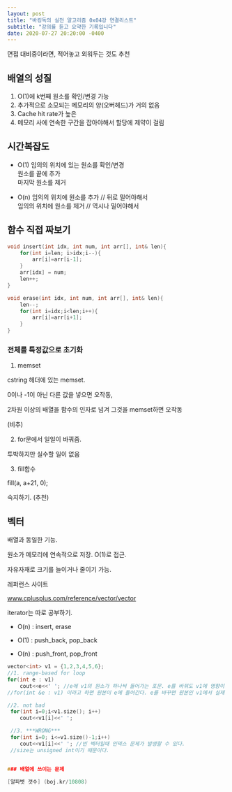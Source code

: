 ```yaml
---
layout: post
title: "바킹독의 실전 알고리즘 0x04강 연결리스트"
subtitle: "강의를 듣고 요약한 기록입니다"
date: 2020-07-27 20:20:00 -0400
---
```


면접 대비중이라면, 
적어놓고 외워두는 것도 추천

## 배열의 성질

1. O(1)에 k번째 원소를 확인/변경 가능
2. 추가적으로 소모되는 메모리의 양(오버헤드)가 거의 없음
3. Cache hit rate가 높은
4. 메모리 사에 연속한 구간을 잡아야해서 할당에 제약이 걸림

## 시간복잡도
- O(1) 
임의의 위치에 있는 원소를 확인/변경   
원소를 끝에 추가   
마지막 원소를 제거

- O(n)
임의의 위치에 원소를 추가 // 뒤로 밀어야해서   
임의의 위치에 원소를 제거 // 역시나 밀어야해서

## 함수 직접 짜보기

```cpp
void insert(int idx, int num, int arr[], int& len){
    for(int i=len; i>idx;i--){
        arr[i]=arr[i-1];
    }
    arr[idx] = num;
    len++;
}

void erase(int idx, int num, int arr[], int& len){
    len--;
    for(int i=idx;i<len;i++){
        arr[i]=arr[i+1]; 
    }
}
```

### 전체를 특정값으로 초기화

1. memset 

cstring 헤더에 있는 memset.

0이나 -1이 아닌 다른 값을 넣으면 오작동,

2차원 이상의 배열을 함수의 인자로 넘겨 그것을 memset하면 오작동

(비추)

2. for문에서 일일이 바꿔줌.

투박하지만 실수할 일이 없음

3. fill함수

fill(a, a+21, 0);

숙지하기. (추천)


## 벡터

배열과 동일한 기능.

원소가 메모리에 연속적으로 저장. O(1)로 접근.

자유자재로 크기를 늘이거나 줄이기 가능.

레퍼런스 사이트

www.cplusplus.com/reference/vector/vector

iterator는 따로 공부하기.

- O(n) :  insert, erase

- O(1) : push_back, pop_back

- O(n) : push_front, pop_front

```cpp
vector<int> v1 = {1,2,3,4,5,6};
//1. range-based for loop
for(int e : v1)
    cout<<e<<' '; //e에 v1의 원소가 하나씩 들어가는 포문. e를 바꿔도 v1에 영향이 가지 않음
//for(int &e : v1) 이라고 하면 원본이 e에 들어간다. e를 바꾸면 원본인 v1에서 실제 해당 원소의 값이 바뀜. 

//2. not bad
 for(int i=0;i<v1.size(); i++)
    cout<<v1[i]<<' ';

 //3. ***WRONG***
 for(int i=0; i<=v1.size()-1;i++)
    cout<<v1[i]<<' '; //빈 벡터일때 인덱스 문제가 발생할 수 있다.
 //size는 unsigned int이기 때문이다.


### 배열에 쓰이는 문제

[알파벳 갯수] (boj.kr/10808)














